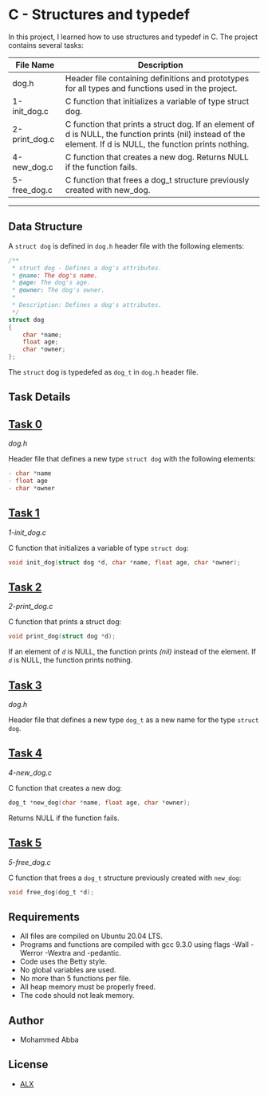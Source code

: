 # C - Structures and typedef

In this project, I learned how to use structures and typedef in C. The project contains several tasks:

| File Name    | Description                                                                 |
|--------------|-----------------------------------------------------------------------------|
| dog.h        | Header file containing definitions and prototypes for all types and functions used in the project. |
| 1-init_dog.c | C function that initializes a variable of type struct dog.                   |
| 2-print_dog.c| C function that prints a struct dog. If an element of d is NULL, the function prints (nil) instead of the element. If d is NULL, the function prints nothing. |
| 4-new_dog.c  | C function that creates a new dog. Returns NULL if the function fails.       |
| 5-free_dog.c | C function that frees a dog_t structure previously created with new_dog.     |
------

## Data Structure

A `struct dog` is defined in `dog.h` header file with the following elements:

```C
/**
 * struct dog - Defines a dog's attributes.
 * @name: The dog's name.
 * @age: The dog's age.
 * @owner: The dog's owner.
 *
 * Description: Defines a dog's attributes.
 */
struct dog
{
    char *name;
    float age;
    char *owner;
};

```
The `struct` dog is typedefed as `dog_t` in `dog.h` header file.

## Task Details

## [Task 0](https://github.com/mcakyerima/alx-low_level_programming/blob/main/0x0E-structures_typedef/dog.h)

*dog.h*

Header file that defines a new type `struct dog` with the following elements:

```C
- char *name
- float age
- char *owner
```
## [Task 1](https://github.com/mcakyerima/alx-low_level_programming/blob/main/0x0E-structures_typedef/1-init_dog.c)

*1-init_dog.c*

C function that initializes a variable of type `struct dog`:

```C
void init_dog(struct dog *d, char *name, float age, char *owner);
```
## [Task 2](https://github.com/mcakyerima/alx-low_level_programming/blob/main/0x0E-structures_typedef/2-print_dog.c)

*2-print_dog.c*

C function that prints a struct dog:
```C
void print_dog(struct dog *d);
```

If an element of *`d`* is NULL, the function prints *(nil)* instead of the element. If *`d`* is NULL, the function prints nothing.

## [Task 3](https://github.com/mcakyerima/alx-low_level_programming/blob/main/0x0E-structures_typedef/dog.h)

*dog.h*

Header file that defines a new type `dog_t` as a new name for the type `struct dog`.

## [Task 4](https://github.com/mcakyerima/alx-low_level_programming/blob/main/0x0E-structures_typedef/4-new_dog.c)

*4-new_dog.c*

C function that creates a new dog:
```C
dog_t *new_dog(char *name, float age, char *owner);
```

Returns NULL if the function fails.

## [Task 5](https://github.com/mcakyerima/alx-low_level_programming/blob/main/0x0E-structures_typedef/5-free_dog.c)

*5-free_dog.c*

C function that frees a `dog_t` structure previously created with `new_dog`:

```C
void free_dog(dog_t *d);
```
## Requirements

- All files are compiled on Ubuntu 20.04 LTS.
- Programs and functions are compiled with gcc 9.3.0 using flags -Wall -Werror -Wextra and -pedantic.
- Code uses the Betty style.
- No global variables are used.
- No more than 5 functions per file.
- All heap memory must be properly freed.
- The code should not leak memory.

## Author 
- Mohammed Abba

## License
- [ALX](https://www.alxafrica.com/)
